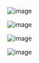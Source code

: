 ![image](https://user-images.githubusercontent.com/30613069/190360281-c01a1b28-1266-49c3-8483-7bb3832700a2.png)

![image](https://user-images.githubusercontent.com/30613069/190554826-b186def0-eefb-4cf1-8930-7afb5c9adb7d.png)

![image](https://user-images.githubusercontent.com/30613069/190555000-1b31da81-e79c-4785-a047-af560b31c44a.png)

![image](https://user-images.githubusercontent.com/30613069/190556384-36726f8f-a9ea-4476-b4bd-9e2a602d2396.png)
